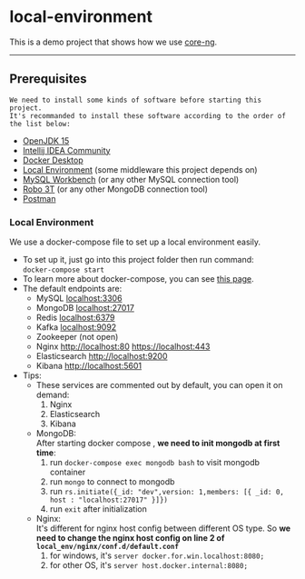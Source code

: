 # local-environment

This is a demo project that shows how we use [core-ng](https://github.com/neowu/core-ng-project).

---

## Prerequisites

    We need to install some kinds of software before starting this project.
    It's recommanded to install these software according to the order of the list below: 

- [OpenJDK 15](https://jdk.java.net/15/)
- [Intellij IDEA Community](https://www.jetbrains.com/idea/download/)
- [Docker Desktop](https://www.docker.com/products/docker-desktop)
- [Local Environment](#local-environment) (some middleware this project depends on)
- [MySQL Workbench](https://dev.mysql.com/downloads/workbench/) (or any other MySQL connection tool)
- [Robo 3T](https://robomongo.org/download) (or any other MongoDB connection tool)
- [Postman](https://www.postman.com/downloads/)

### Local Environment

We use a docker-compose file to set up a local environment easily.

* To set up it, just go into this project folder then run command:  
  `docker-compose start`
* To learn more about docker-compose, you can see [this page](https://docs.docker.com/compose/).
* The default endpoints are:
    * MySQL <localhost:3306>
    * MongoDB <localhost:27017>
    * Redis <localhost:6379>
    * Kafka <localhost:9092>
    * Zookeeper (not open)
    * Nginx <http://localhost:80> <https://localhost:443>
    * Elasticsearch <http://localhost:9200>
    * Kibana <http://localhost:5601>
* Tips:
    * These services are commented out by default, you can open it on demand:
        1. Nginx
        2. Elasticsearch
        3. Kibana
    * MongoDB:  
      After starting docker compose , **we need to init mongodb at first time**:
        1. run `docker-compose exec mongodb bash` to visit mongodb container
        2. run `mongo` to connect to mongodb
        3. run `rs.initiate({_id: "dev",version: 1,members: [{ _id: 0, host : "localhost:27017" }]})`
        4. run `exit` after initialization
    * Nginx:  
      It's different for nginx host config between different OS type. So **we need to change the nginx host config on line 2 of `local_env/nginx/conf.d/default.conf`**
        1. for windows, it's `server docker.for.win.localhost:8080;`
        2. for other OS, it's `server host.docker.internal:8080;`    
